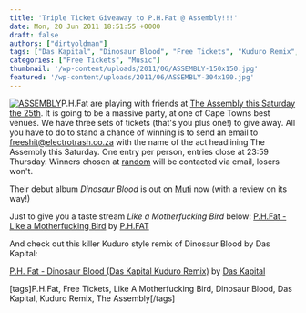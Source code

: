 ```yaml
---
title: 'Triple Ticket Giveaway to P.H.Fat @ Assembly!!!'
date: Mon, 20 Jun 2011 18:51:55 +0000
draft: false
authors: ["dirtyoldman"]
tags: ["Das Kapital", "Dinosaur Blood", "Free Tickets", "Kuduro Remix", "Like A Motherfucking Bird", "P.H.Fat", "the assembly"]
categories: ["Free Tickets", "Music"]
thumbnail: '/wp-content/uploads/2011/06/ASSEMBLY-150x150.jpg'
featured: '/wp-content/uploads/2011/06/ASSEMBLY-304x190.jpg'
---
```


[![](/wp-content/uploads/2011/06/ASSEMBLY-e1308595074392.jpg "ASSEMBLY")](/2011/06/20/triple-ticket-giveaway-to-p-h-fat-assembly/assembly/)P.H.Fat are playing with friends at [The Assembly this Saturday the 25th](http://www.facebook.com/event.php?eid=177612792296029). It is going to be a massive party, at one of Cape Towns best venues. We have three sets of tickets (that's you plus one!) to give away. All you have to do to stand a chance of winning is to send an email to [freeshit@electrotrash.co.za](mailto:freeshit@electrotrash.co.za?Subject=whoisfat) with the name of the act headlining The Assembly this Saturday. One entry per person, entries close at 23:59 Thursday. Winners chosen at [random](http://www.random.org/) will be contacted via email, losers won't.

Their debut album _Dinosaur Blood_ is out on [Muti](http://www.mutimusic.com/) now (with a review on its way!)

Just to give you a taste stream _Like a Motherfucking Bird_ below:  [P.H.Fat - Like a Motherfucking Bird](http://soundcloud.com/phfat/p-h-fat-like-a-motherfucking) by [P.H.FAT](http://soundcloud.com/phfat)

And check out this killer Kuduro style remix of Dinosaur Blood by Das Kapital:

 [P.H. Fat - Dinosaur Blood (Das Kapital Kuduro Remix)](http://soundcloud.com/daskapital/p-h-fat-daskapital) by [Das Kapital](http://soundcloud.com/daskapital)

\[tags\]P.H.Fat, Free Tickets, Like A Motherfucking Bird, Dinosaur Blood, Das Kapital, Kuduro Remix, The Assembly\[/tags\]